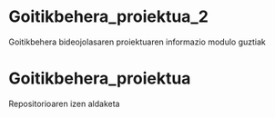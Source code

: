 # Goitikbehera_proiektua_2
 Goitikbehera bideojolasaren proiektuaren informazio modulo guztiak
# Goitikbehera_proiektua
Repositorioaren izen aldaketa